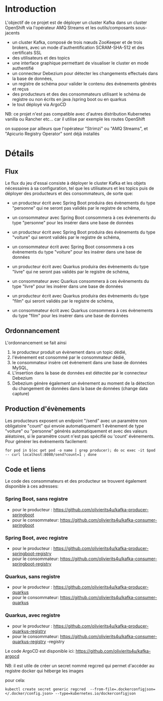 # Introduction

L'objectif de ce projet est de déployer un cluster Kafka dans un cluster OpenShift via l'opérateur AMQ Streams et les outils/composants sous-jacents
- un cluster Kafka, composé de trois nœuds ZooKeeper et de trois brokers, avec un mode d'authentification SCRAM-SHA-512 et des certificats SSL
- des utilisateurs et des topics 
- une interface graphique permettant de visualiser le cluster en mode authentifié
- un connecteur Debezium pour détecter les changements effectués dans la base de données, 
- un registre de schéma pour valider le contenu des évènements générés et reçus
- des producteurs et des des consommateurs utilisant le schéma de registre ou non écrits en java /spring boot ou en quarkus
- le tout déployé via ArgoCD


NB: ce projet n'est pas compatible avec d'autres distribution Kubernetes vanilla ou Rancher etc... car il utilise par exemple les routes OpenShift 

on suppose par ailleurs que l'opérateur "Strimzi" ou "AMQ Streams", et "Apicurio Registry Operator" sont déjà installés

# Détails
## Flux 
Le flux du jeu d'essai consiste à déployer le cluster Kafka et les objets nécessaires à sa configuration, tel que les utilisateurs et les topics puis de déployer des producteurs et des consommateurs, de sorte que: 

- un producteur écrit avec Spring Boot produira des évènements du type "personne" qui ne seront pas validés par le registre de schéma, 
- un consommateur avec Spring Boot consommera à ces évènements du type "personne" pour les insérer dans une base de données

- un producteur écrit avec Spring Boot produira des évènements du type "voiture" qui seront validés par le registre de schéma, 
- un consommateur écrit avec Spring Boot consommera à ces évènements du type "voiture" pour les insérer dans une base de données

- un producteur écrit avec Quarkus produira des évènements du type "livre" qui ne seront pas validés par le registre de schéma, 
- un consommateur avec Quarkus consommera à ces évènements du type "livre" pour les insérer dans une base de données

- un producteur écrit avec Quarkus produira des évènements du type "film" qui seront  validés par le registre de schéma, 
- un consommateur écrit avec Quarkus consommera à ces évènements du type "film" pour les insérer dans une base de données

## Ordonnancement
L'ordonnancement se fait ainsi 
1. le producteur produit un évènement dans un topic dédié, 
2. l'évènement est consommé par le consommateur dédié, 
3. le consommateur insère cet évènement dans une base de données MySQL, 
4. L'insertion dans la base de données est détectée par le connecteur Debezium 
5. Debezium génère également un évènement au moment de la détection du changement de données dans la base de données (change data capture)


## Production d'évènements
Les producteurs exposent un endpoint "/send" avec un paramètre non obligatoire "count" qui envoie automatiquement 1 évènement de type "voiture" ou "personne" générés automatiquement et avec des valeurs aléatoires, si le paramètre count n'est pas spécifié ou 'count' évènements. 
Pour générer les évènements facilement:

```
for pod in $(oc get pod -o name | grep producer); do oc exec -it $pod -- curl localhost:8080/send?count=1 ; done 
```

## Code et liens

Le code des consommateurs et des producteur se trouvent également disponible à ces adresses:
### Spring Boot, sans registre
- pour le producteur : https://github.com/olivierits4u/kafka-producer-springboot
- pour le consommateur: https://github.com/olivierits4u/kafka-consumer-springboot


### Spring Boot, avec registre
- pour le producteur : https://github.com/olivierits4u/kafka-producer-springboot-registry
- pour le consommateur: https://github.com/olivierits4u/kafka-consumer-springboot-registry

### Quarkus, sans registre
- pour le producteur : https://github.com/olivierits4u/kafka-producer-quarkus
- pour le consommateur: https://github.com/olivierits4u/kafka-consumer-quarkus

### Quarkus, avec registre
- pour le producteur : https://github.com/olivierits4u/kafka-producer-quarkus-registry
- pour le consommateur: https://github.com/olivierits4u/kafka-consumer-quarkus-registry
-registry
 


Le code ArgoCD est disponible ici: https://github.com/olivierits4u/kafka-argocd


NB: il est utile de créer un secret nommé regcred qui permet d'accéder au registre docker qui héberge les images


pour cela: 

```
kubectl create secret generic regcred  --from-file=.dockerconfigjson=</.docker/config.json> --type=kubernetes.io/dockerconfigjson
```
